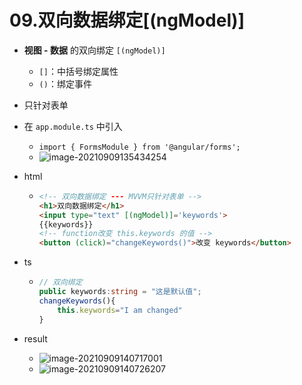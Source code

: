 # 09.双向数据绑定[(ngModel)]

- **视图 - 数据** 的双向绑定 `[(ngModel)]`
  - `[]`：中括号绑定属性
  - `()`：绑定事件
- 只针对表单
- 在 `app.module.ts` 中引入
  - `import { FormsModule } from '@angular/forms';`
  - ![image-20210909135434254](https://raw.githubusercontent.com/TWDH/Leetcode-From-Zero/pictures/img/image-20210909135434254.png)

- html

  - ```html
    <!-- 双向数据绑定 --- MVVM只针对表单 -->
    <h1>双向数据绑定</h1>
    <input type="text" [(ngModel)]='keywords'>
    {{keywords}}
    <!-- function改变 this.keywords 的值 -->
    <button (click)="changeKeywords()">改变 keywords</button>
    ```

- ts

  - ```typescript
    // 双向绑定
    public keywords:string = "这是默认值";
    changeKeywords(){
        this.keywords="I am changed"
    }
    
    ```

- result

  - ![image-20210909140717001](https://raw.githubusercontent.com/TWDH/Leetcode-From-Zero/pictures/img/image-20210909140717001.png)
  - ![image-20210909140726207](https://raw.githubusercontent.com/TWDH/Leetcode-From-Zero/pictures/img/image-20210909140726207.png)





















